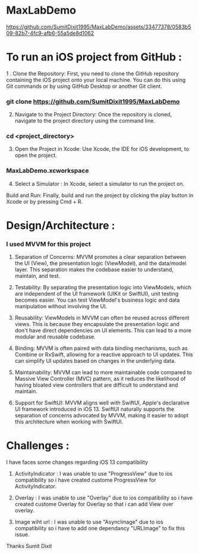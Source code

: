 # MaxLabDemo

https://github.com/SumitDixit1995/MaxLabDemo/assets/33477378/0583b509-82b7-4fc9-afb6-55a5de8d1062


# To run an iOS project from GitHub : 

1 . Clone the Repository: First, you need to clone the GitHub repository containing the iOS project onto your local machine. You can do this using Git commands or by using GitHub Desktop or another Git client.

### git clone https://github.com/SumitDixit1995/MaxLabDemo
2. Navigate to the Project Directory: Once the repository is cloned, navigate to the project directory using the command line.

### cd <project_directory>

3. Open the Project in Xcode: Use Xcode, the IDE for iOS development, to open the project.

### MaxLabDemo.xcworkspace

4. Select a Simulator : In Xcode, select a simulator to run the project on.

Build and Run: Finally, build and run the project by clicking the play button in Xcode or by pressing Cmd + R.

# Design/Architecture  : 

### I used MVVM for this project 

1. Separation of Concerns: MVVM promotes a clear separation between the UI (View), the presentation logic (ViewModel), and the data/model layer. This separation makes the codebase easier to understand, maintain, and test.

2. Testability: By separating the presentation logic into ViewModels, which are independent of the UI framework (UIKit or SwiftUI), unit testing becomes easier. You can test ViewModel's business logic and data manipulation without involving the UI.

3. Reusability: ViewModels in MVVM can often be reused across different views. This is because they encapsulate the presentation logic and don't have direct dependencies on UI elements. This can lead to a more modular and reusable codebase.

4. Binding: MVVM is often paired with data binding mechanisms, such as Combine or RxSwift, allowing for a reactive approach to UI updates. This can simplify UI updates based on changes in the underlying data.

5. Maintainability: MVVM can lead to more maintainable code compared to Massive View Controller (MVC) pattern, as it reduces the likelihood of having bloated view controllers that are difficult to understand and maintain.

6. Support for SwiftUI: MVVM aligns well with SwiftUI, Apple's declarative UI framework introduced in iOS 13. SwiftUI naturally supports the separation of concerns advocated by MVVM, making it easier to adopt this architecture when working with SwiftUI.

# Challenges : 
 I have faces some changes regarding iOS 13 compatibility 

 1. ActivityIndicator : I was unable to use "ProgressView" due to ios compatibility so i have created custome ProgressView for ActivityIndicator.

 2. Overlay : I was unable to use "Overlay" due to ios compatibility so i have created custome Overlay for Overlay so that i can add View over overlay.

 3. Image wiht url : I was unable to use "AsyncImage" due to ios compatibility so i have to add one dependancy "URLImage" to fix this issue.



 Thanks
 Sumit Dixit
